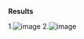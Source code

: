 **Results**


1.![image](https://github.com/user-attachments/assets/54707839-6f71-49f9-aeef-87db77547bdc)
2.![image](https://github.com/user-attachments/assets/454c543e-c993-4286-abfc-334a7a7cd633)
